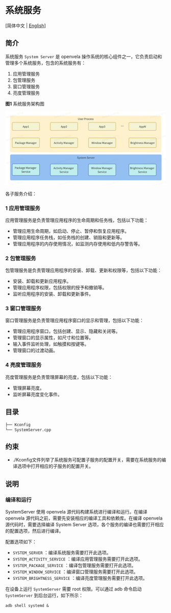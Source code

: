 # 系统服务

[简体中文 | [English](./README.md)]

## 简介

系统服务 `System Server` 是 openvela 操作系统的核心组件之一，它负责启动和管理多个系统服务，包含的系统服务有：

1. 应用管理服务
2. 包管理服务
3. 窗口管理服务
4. 亮度管理服务

**图1** 系统服务架构图

![系统服务架构](./docs/SystemServer_Architecture.jpg)

各子服务介绍：

### 1 应用管理服务
应用管理服务是负责管理应用程序的生命周期和任务栈，包括以下功能：

- 管理应用生命周期，如启动、停止、暂停和恢复应用程序。
- 管理应用程序任务栈，如任务栈的创建、销毁和更新等。
- 管理应用程序的内存使用情况，如监测内存使用和低内存警告等。

### 2 包管理服务
包管理服务是负责管理应用程序的安装、卸载、更新和权限等，包括以下功能：

- 安装、卸载和更新应用程序。
- 管理应用程序权限，包括权限的授予和撤销等。
- 监听应用程序的安装、卸载和更新事件。

### 3 窗口管理服务
窗口管理服务是负责管理应用程序窗口的显示和管理，包括以下功能：

- 管理应用程序窗口，包括创建、显示、隐藏和关闭等。
- 管理窗口的显示属性，如尺寸和位置等。
- 输入事件监听处理，如触摸和按键等。
- 管理窗口的过渡动画。

### 4 亮度管理服务
亮度管理服务是负责管理屏幕的亮度，包括以下功能：

- 管理屏幕亮度。
- 监听屏幕亮度变化事件。

## 目录

```
├── Kconfig
└── SystemServer.cpp
```
## 约束

- ./Kconfig文件列举了系统服务可配置子服务的配置开关，需要在系统服务的编译选项中打开相应的子服务的配置开关。

## 说明

### 编译和运行

SystemServer 使用 openvela 源代码构建系统进行编译和运行。在编译 openvela 源代码之前，需要先安装相应的编译工具和依赖库。在编译 openvela 源代码时，需要选择编译 System Server 选项，各个服务的编译也需要打开相应的配置选项，然后进行编译。

配置选项如下：
- `SYSTEM_SERVER` ：编译系统服务需要打开此选项。
- `SYSTEM_ACTIVITY_SERVICE` ：编译应用管理服务需要打开此选项。
- `SYSTEM_PACKAGE_SERVICE` ：编译包管理服务需要打开此选项。
- `SYSTEM_WINDOW_SERVICE` ：编译窗口管理服务需要打开此选项。
- `SYSTEM_BRIGHTNESS_SERVICE` ：编译亮度管理服务需要打开此选项。

在设备上运行 `SystemServer` 需要 root 权限。可以通过 adb 命令启动 `SystemServer` 到后台运行，如下所示：

```
adb shell systemd &
```
